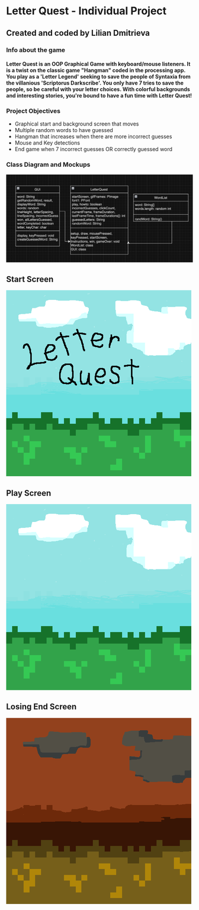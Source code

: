 # Letter Quest - Individual Project
## Created and coded by Lilian Dmitrieva
### Info about the game
#### Letter Quest is an OOP Graphical Game with keyboard/mouse listeners. It is a twist on the classic game "Hangman" coded in the processing app. You play as a 'Letter Legend' seeking to save the people of Syntaxia from the villanious 'Scriptorus Darkscribe'. You only have 7 tries to save the people, so be careful with your letter choices. With colorful backgrounds and interesting stories, you're bound to have a fun time with Letter Quest!
### Project Objectives
* Graphical start and background screen that moves
* Multiple random words to have guessed
* Hangman that increases when there are more incorrect guesses
* Mouse and Key detections
* End game when 7 incorrect guesses OR correctly guessed word
### Class Diagram and Mockups
![Grid Layout](https://github.com/LilianDm/IndividualProject/blob/main/images/Letter_Quest_Daigram.png?raw=true)
## Start Screen
 <img src="https://github.com/LilianDm/IndividualProject/blob/main/images/hang-Start.gif?raw=true" alt="Start Screen" width="500" height="500">

## Play Screen
 <img src="https://github.com/LilianDm/IndividualProject/blob/main/images/frame_0.gif?raw=true" alt="Background" width="500" height="500">
 
 ## Losing End Screen
 <img src="https://github.com/LilianDm/IndividualProject/blob/main/images/end_0.png?raw=true" alt="End Screen" width="500" height="500">
